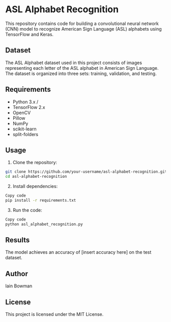 # ASL Alphabet Recognition
This repository contains code for building a convolutional neural network (CNN) model to recognize American Sign Language (ASL) alphabets using TensorFlow and Keras.

## Dataset
The ASL Alphabet dataset used in this project consists of images representing each letter of the ASL alphabet in American Sign Language. The dataset is organized into three sets: training, validation, and testing.

## Requirements
* Python 3.x /
* TensorFlow 2.x
* OpenCV
* Pillow
* NumPy
* scikit-learn
* split-folders

## Usage
1) Clone the repository:
``` bash
git clone https://github.com/your-username/asl-alphabet-recognition.git
cd asl-alphabet-recognition
```
2) Install dependencies:
``` bash
Copy code
pip install -r requirements.txt
```
3) Run the code:
```bash
Copy code
python asl_alphabet_recognition.py
```
## Results
The model achieves an accuracy of [insert accuracy here] on the test dataset.

## Author
Iain Bowman

## License
This project is licensed under the MIT License.
